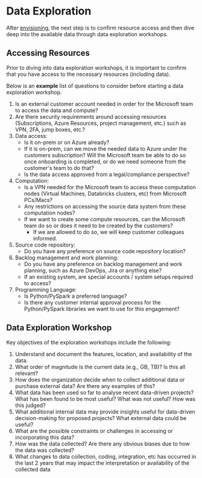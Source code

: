 # Data Exploration

After [envisioning](./ml-problem-formulation-envisioning.md), the next step is to confirm resource access and then dive deep into the available data through data exploration workshops.

## Accessing Resources

Prior to diving into data exploration workshops, it is important to confirm that you have access to the necessary resources (including data).

Below is an **example** list of questions to consider before starting a data exploration workshop.

1. Is an external customer account needed in order for the Microsoft team to access the data and compute?
2. Are there security requirements around accessing resources (Subscriptions, Azure Resources, project management, etc.) such as VPN, 2FA, jump boxes, etc.?
3. Data access:
    * Is it on-prem or on Azure already?
    * If it is on-prem, can we move the needed data to Azure under the customers subscription? Will the Microsoft team be able to do so once onboarding is completed, or do we need someone from the customer's team to do that?
    * Is the data access approved from a legal/compliance perspective?
4. Computation:
    * Is a VPN needed for the Microsoft team to access these computation nodes (Virtual Machines, Databricks clusters, etc) from Microsoft PCs/Macs?
    * Any restrictions on accessing the source data system from these computation nodes?
    * If we want to create some compute resources, can the Microsoft team do so or does it need to be created by the customers?
        * If we are allowed to do so, we will keep customer colleagues informed.
5. Source code repository:
    * Do you have any preference on source code repository location?
6. Backlog management and work planning:
    * Do you have any preference on backlog management and work planning, such as Azure DevOps, Jira or anything else?
    * If an existing system, are special accounts / system setups required to access?
7. Programming Language:
    * Is Python/PySpark a preferred language?
    * Is there any customer internal approval process for the Python/PySpark libraries we want to use for this engagement?

## Data Exploration Workshop

Key objectives of the exploration workshops include the following:

1. Understand and document the features, location, and availability of the data.
2. What order of magnitude is the current data (e.g., GB, TB)? Is this all relevant?
3. How does the organization decide when to collect additional data or purchase external data? Are there any examples of this?
4. What data has been used so far to analyse recent data-driven projects? What has been found to be most useful? What was not useful? How was this judged?
5. What additional internal data may provide insights useful for data-driven decision-making for proposed projects? What external data could be useful?
6. What are the possible constraints or challenges in accessing or incorporating this data?
7. How was the data collected? Are there any obvious biases due to how the data was collected?
8. What changes to data collection, coding, integration, etc has occurred in the last 2 years that may impact the interpretation or availability of the collected data
